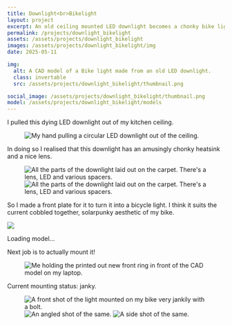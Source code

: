 ```yaml
---
title: Downlight<br>Bikelight
layout: project
excerpt: An old ceiling mounted LED downlight becomes a chonky bike light.
permalink: /projects/downlight_bikelight
assets: /assets/projects/downlight_bikelight
images: /assets/projects/downlight_bikelight/img
date: 2025-05-11

img:
  alt: A CAD model of a Bike light made from an old LED downlight.
  class: invertable
  src: /assets/projects/downlight_bikelight/thumbnail.png

social_image: /assets/projects/downlight_bikelight/thumbnail.png
model: /assets/projects/downlight_bikelight/models
---
```

I pulled this dying LED downlight out of my kitchen ceiling. 
<figure>
<img src="{{page.images}}/original_location.jpeg" alt="My hand pulling a circular LED downlight out of the ceiling.">
</figure>

In doing so I realised that this downlight has an amusingly chonky heatsink and a nice lens.

<figure class = "two-wide">
<img src="{{page.images}}/laid_out_front.jpeg" alt="All the parts of the downlight laid out on the carpet. There's a lens, LED and various spacers.">
<img src="{{page.images}}/laid_out_top.jpeg" alt="All the parts of the downlight laid out on the carpet. There's a lens, LED and various spacers.">
</figure>

So I made a front plate for it to turn it into a bicycle light. I think it suits the current cobbled together, solarpunky aesthetic of my bike.

<outline-model-viewer model = "{{page.model}}/fbx_export.glb" camera='{"type":"perspective","fov":30,"near":0.1,"far":1000,"position":[2,1,-1],"rotation":[-2,1,2],"zoom":1,"target":[0,0,0]}' materials=outlines>
    <img class="outline-model-poster no-wc" src = "{{page.assets}}/thumbnail.svg">
    <p class="has-wc">Loading model...</p>
</outline-model-viewer>


Next job is to actually mount it!

<figure>
<img src="{{page.images}}/cad.jpeg" alt="Me holding the printed out new front ring in front of the CAD model on my laptop.">
</figure>

Current mounting status: janky.

<figure class="multiple">
<img src="{{page.images}}/front.jpeg" alt="A front shot of the light mounted on my bike very jankily with a bolt.">
<img src="{{page.images}}/iso.jpeg" alt="An angled shot of the same.">
<img src="{{page.images}}/side.jpeg" alt="A side shot of the same.">
</figure>